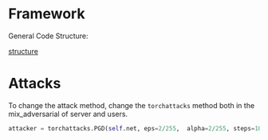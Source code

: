 # Framework

General Code Structure:

[structure](./figures/structure.png)

# Attacks

To change the attack method, change the `torchattacks` method both in the mix_adversarial of server and users.

```python
attacker = torchattacks.PGD(self.net, eps=2/255,  alpha=2/255, steps=10, random_start=False)
```
